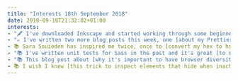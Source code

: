 ```yaml
---
title: "Interests 18th September 2018"
date: 2018-09-18T21:32:02+01:00
interests:
- "🖋 I've downloaded Inkscape and started working through some beginner tutorials from Logos by Nick's Youtube channel. I'm really enjoying being a complete n00b with a tool like this again and can't wait to start creating my own SVG icons with it."
- "✏️ I've written two more blog posts this week, one [about my Prettier setup](/blog/2018-09-13-my-prettier-cheatsheet/) and another about [how to customise styled-components](/blog/2018-09-14-customising-styled-components-with-props/). I've started tracking which blog posts I want to write on a Trello board and this is helping me be more productive."
- 📚 Sara Souieden has inspired me twice, once to [convert my hex to hsl colour values](https://www.sarasoueidan.com/blog/hex-rgb-to-hsl) and again to [just write](https://www.sarasoueidan.com/desk/just-write).
- "📚 I've written unit tests for Sass in the past and it's great [to see other people doing it too](https://seesparkbox.com/foundry/how_and_why_we_unit_test_our_sass)."
- "📚 This blog post about [why it's important to have browser diversity](https://css-tricks.com/the-ecological-impact-of-browser-diversity/) is a must-read for any web developer."
- 📚 I wish I knew [this trick to inspect elements that hide when inactive](https://elijahmanor.com/inspect-tricky-elements/) a couple of years ago!
---
```


